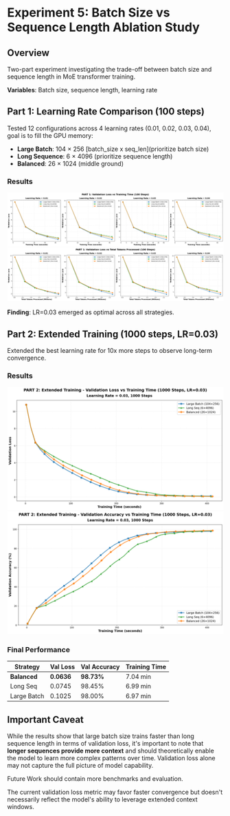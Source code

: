 # Experiment 5: Batch Size vs Sequence Length Ablation Study

## Overview
Two-part experiment investigating the trade-off between batch size and sequence length in MoE transformer training.

**Variables**: Batch size, sequence length, learning rate

## Part 1: Learning Rate Comparison (100 steps)

Tested 12 configurations across 4 learning rates (0.01, 0.02, 0.03, 0.04), goal is to fill the GPU memory:
- **Large Batch**: 104 × 256 [batch_size x seq_len](prioritize batch size)
- **Long Sequence**: 6 × 4096 (prioritize sequence length)
- **Balanced**: 26 × 1024 (middle ground)

### Results
![Part 1 - Val Loss vs Time](results/ablation_batch_seqlen/part1_val_loss_vs_time.png)
![Part 1 - Val Loss vs Tokens](results/ablation_batch_seqlen/part1_val_loss_vs_tokens.png)

**Finding**: LR=0.03 emerged as optimal across all strategies.

## Part 2: Extended Training (1000 steps, LR=0.03)

Extended the best learning rate for 10x more steps to observe long-term convergence.

### Results
![Part 2 - Val Loss vs Time](results/ablation_batch_seqlen/part2_val_loss_vs_time.png)
![Part 2 - Val Accuracy vs Time](results/ablation_batch_seqlen/part2_val_accuracy_vs_time.png)

### Final Performance

| Strategy | Val Loss | Val Accuracy | Training Time |
|----------|----------|--------------|---------------|
| **Balanced** | **0.0636** | **98.73%** | 7.04 min |
| Long Seq | 0.0745 | 98.45% | 6.99 min |
| Large Batch | 0.1025 | 98.00% | 6.97 min |

## Important Caveat

While the results show that large batch size trains faster than long sequence length in terms of validation loss, it's important to note that **longer sequences provide more context** and should theoretically enable the model to learn more complex patterns over time. Validation loss alone may not capture the full picture of model capability.

Future Work should contain more benchmarks and evaluation.

The current validation loss metric may favor faster convergence but doesn't necessarily reflect the model's ability to leverage extended context windows.